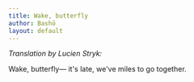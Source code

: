 ```yaml
---
title: Wake, butterfly
author: Bashō
layout: default
---
```


*Translation by Lucien Stryk:*

Wake, butterfly—
it's late, we've miles
to go together.
